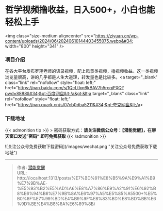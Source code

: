 # 哲学视频撸收益，日入500&#43;，小白也能轻松上手


&lt;img class=&#34;size-medium aligncenter&#34; src=&#34;https://ziyuan.cn/wp-content/uploads/2024/06/20240610144403455075.webp&#34; width=&#34;800&#34; height=&#34;341&#34; /&gt;
###  项目介绍

在各大平台发布罗翔老师的语录视频，配上风景类视频，撸视频收益。这一类视频浏览量很高，讲的几乎都是人生大道理，转发量也是比较多。&lt;a target=&#34;_blank&#34; class=&#34;link&#34; rel=&#34;nofollow&#34; style=&#34;float: left;&#34; href=&#34;https://pan.baidu.com/s/1QcLtIxq6kBAV7h5rcqjPXQ?pwd=8888&#34;&gt;百度网盘&lt;/a&gt;&lt;a target=&#34;_blank&#34; class=&#34;link&#34; rel=&#34;nofollow&#34; style=&#34;float: left;&#34; href=&#34;https://pan.quark.cn/s/07cb0dba5211&#34;&gt;夸克网盘&lt;/a&gt;

### 下载地址




{{&lt; admonition tip &gt;}}
&gt; 密码获取方式：**请关注微信公众号：【潜能觉醒】，在聊天窗口发送”密码“ 即可免费获取**
{{&lt; /admonition &gt;}}


![关注公众号免费获取下载密码](/images/wechat.png &#34;关注公众号免费获取下载地址&#34;)

---

> 作者: [潜能觉醒](/)  
> URL: http://localhost:1313/posts/%E7%BD%91%E8%B5%9A%E9%A1%B9%E7%9B%AE-%E5%93%B2%E5%AD%A6%E8%A7%86%E9%A2%91%E6%92%B8%E6%94%B6%E7%9B%8A%E6%97%A5%E5%85%A5500&#43;%E5%B0%8F%E7%99%BD%E4%B9%9F%E8%83%BD%E8%BD%BB%E6%9D%BE%E4%B8%8A%E6%89%8B/  

